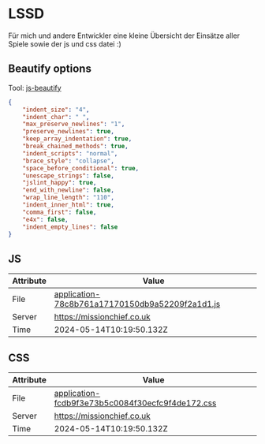 # LSSD
Für mich und andere Entwickler eine kleine Übersicht der Einsätze aller Spiele sowie der js und css datei :)

<!-- automated -->
## Beautify options
Tool: [js-beautify](https://github.com/beautify-web/js-beautify)
```json
{
    "indent_size": "4",
    "indent_char": " ",
    "max_preserve_newlines": "1",
    "preserve_newlines": true,
    "keep_array_indentation": true,
    "break_chained_methods": true,
    "indent_scripts": "normal",
    "brace_style": "collapse",
    "space_before_conditional": true,
    "unescape_strings": false,
    "jslint_happy": true,
    "end_with_newline": false,
    "wrap_line_length": "110",
    "indent_inner_html": true,
    "comma_first": false,
    "e4x": false,
    "indent_empty_lines": false
}
```

## JS
| Attribute | Value |
| --------- | ----- |
| File      | [application-78c8b761a17170150db9a52209f2a1d1.js](https://missionchief.co.uk/assets/application-78c8b761a17170150db9a52209f2a1d1.js) |
| Server    | https://missionchief.co.uk |
| Time      | 2024-05-14T10:19:50.132Z |

## CSS
| Attribute | Value |
| --------- | ----- |
| File      | [application-fcdb9f3e73b5c0084f30ecfc9f4de172.css](https://missionchief.co.uk/assets/application-fcdb9f3e73b5c0084f30ecfc9f4de172.css) |
| Server    | https://missionchief.co.uk |
| Time      | 2024-05-14T10:19:50.132Z |
<!-- /automated -->

